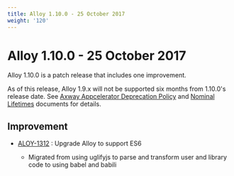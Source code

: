 ```yaml
---
title: Alloy 1.10.0 - 25 October 2017
weight: '120'
---
```


# Alloy 1.10.0 - 25 October 2017

Alloy 1.10.0 is a patch release that includes one improvement.

As of this release, Alloy 1.9.x will not be supported six months from 1.10.0's release date. See [Axway Appcelerator Deprecation Policy](/guide/AMPLIFY_Appcelerator_Services_Overview/Axway_Appcelerator_Deprecation_Policy/) and [Nominal Lifetimes](/guide/AMPLIFY_Appcelerator_Services_Overview/Axway_Appcelerator_Product_Lifecycle/#nominal-lifetimes) documents for details.

## Improvement

* [ALOY-1312](https://jira.appcelerator.org/browse/ALOY-1312) : Upgrade Alloy to support ES6

    * Migrated from using uglifyjs to parse and transform user and library code to using babel and babili
